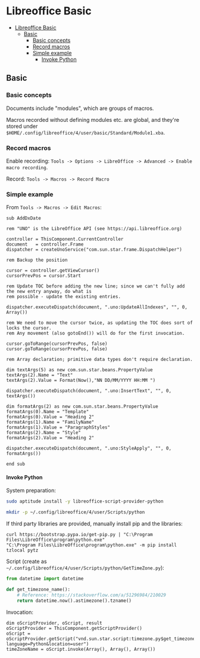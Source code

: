 # Libreoffice Basic

- [Libreoffice Basic](#libreoffice-basic)
  - [Basic](#basic)
    - [Basic concepts](#basic-concepts)
    - [Record macros](#record-macros)
    - [Simple example](#simple-example)
      - [Invoke Python](#invoke-python)

## Basic

### Basic concepts

Documents include "modules", which are groups of macros.

Macros recorded without defining modules etc. are global, and they're stored under `$HOME/.config/libreoffice/4/user/basic/Standard/Module1.xba`.

### Record macros

Enable recording: `Tools -> Options -> LibreOffice -> Advanced -> Enable macro recording`.

Record: `Tools -> Macros -> Record Macro`

### Simple example

From `Tools -> Macros -> Edit Macros`:

```
sub AddDxDate

rem "UNO" is the LibreOffice API (see https://api.libreoffice.org)

controller = ThisComponent.CurrentController
document   = controller.Frame
dispatcher = createUnoService("com.sun.star.frame.DispatchHelper")

rem Backup the position

cursor = controller.getViewCursor()
cursorPrevPos = cursor.Start

rem Update TOC before adding the new line; since we can't fully add the new entry anyway, do what is
rem possible - update the existing entries.

dispatcher.executeDispatch(document, ".uno:UpdateAllIndexes", "", 0, Array())

rem We need to move the cursor twice, as updating the TOC does sort of locks the cursor.
rem Any movement (also gotoEnd()) will do for the first invocation.

cursor.goToRange(cursorPrevPos, false)
cursor.goToRange(cursorPrevPos, false)

rem Array declaration; primitive data types don't require declaration.

dim textArgs(5) as new com.sun.star.beans.PropertyValue
textArgs(2).Name = "Text"
textArgs(2).Value = Format(Now(),"NN DD/MM/YYYY HH:MM ")

dispatcher.executeDispatch(document, ".uno:InsertText", "", 0, textArgs())

dim formatArgs(2) as new com.sun.star.beans.PropertyValue
formatArgs(0).Name = "Template"
formatArgs(0).Value = "Heading 2"
formatArgs(1).Name = "FamilyName"
formatArgs(1).Value = "ParagraphStyles"
formatArgs(2).Name = "Style"
formatArgs(2).Value = "Heading 2"

dispatcher.executeDispatch(document, ".uno:StyleApply", "", 0, formatArgs())

end sub
```

#### Invoke Python

System preparation:

```sh
sudo aptitude install -y libreoffice-script-provider-python

mkdir -p ~/.config/libreoffice/4/user/Scripts/python
```

If third party libraries are provided, manually install pip and the libraries:

```batch
curl https://bootstrap.pypa.io/get-pip.py | "C:\Program Files\LibreOffice\program\python.exe"
"C:\Program Files\LibreOffice\program\python.exe" -m pip install tzlocal pytz
```

Script (create as `~/.config/libreoffice/4/user/Scripts/python/GetTimeZone.py`):

```py
from datetime import datetime

def get_timezone_name():
    # Reference: https://stackoverflow.com/a/51296984/210029
    return datetime.now().astimezone().tzname()
```

Invocation:

```
dim oScriptProvider, oScript, result
oScriptProvider = ThisComponent.getScriptProvider()
oScript = oScriptProvider.getScript("vnd.sun.star.script:timezone.py$get_timezone_name?language=Python&location=user")
timeZoneName = oScript.invoke(Array(), Array(), Array())
```
